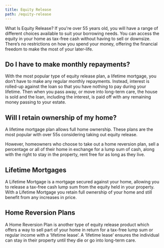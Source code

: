 ```yaml
---
title: Equity Release
path: /equity-release
---
```


What Is Equity Release? If you're over 55 years old, you will have a range of different choices available to suit
your borrowing needs. You can access the equity in your home as tax-free cash without having to sell or downsize.
There’s no restrictions on how you spend your money, offering the financial freedom to make the most of your
later-life.

## Do I have to make monthly repayments?

With the most popular type of equity release plan, a lifetime mortgage, you don’t have to make any regular monthly repayments. Instead, interest is rolled-up against the loan so that you have nothing to pay during your lifetime.
Then when you pass away, or move into long-term care, the house is sold and the loan, including the interest,
is paid off with any remaining money passing to your estate.
 
## Will I retain ownership of my home?

A lifetime mortgage plan allows full home ownership. These plans are the most popular with over 55s considering
taking out equity release.

However, homeowners who choose to take out a home reversion plan, sell a percentage or all of their home in exchange
for a lump sum of cash, along with the right to stay in the property, rent free for as long as they live.

## Lifetime Mortgages

A Lifetime Mortgage is a mortgage secured against your home, allowing you to release a tax-free cash lump sum from
the equity held in your property. With a Lifetime Mortgage you retain full ownership of your home and still benefit
from any increases in price.

## Home Reversion Plans 
A Home Reversion Plan is another type of equity release product which offers a way to sell part of your home in return for a tax-free lump sum or regular income with a
‘lifetime lease’. A ‘lifetime lease’ ensures the individual can stay in their property until they die or go into
long-term care.
